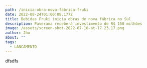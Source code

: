 ```yaml
---
path: /inicia-obra-nova-fabrica-fruki
date: 2022-08-24T01:00:08.177Z
title: Bebidas Fruki inicia obras de nova fábrica no Sul
description: Paverama receberá investimento de R$ 150 milhões
image: /assets/screen-shot-2022-07-10-at-17.23.17.png
author: Jhu
about: ""
tags:
  - LANCAMENTO
---
```

d﻿fsdfs